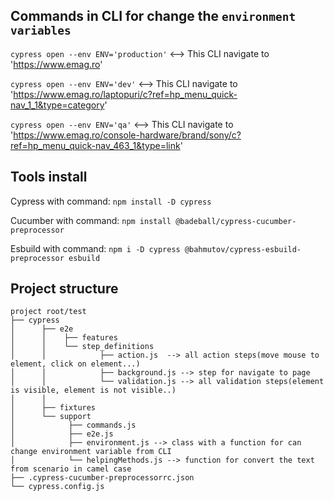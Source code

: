 
## Commands in CLI for change the `environment variables`
`cypress open --env ENV='production'` <--> This CLI navigate to 'https://www.emag.ro'

`cypress open --env ENV='dev'` <--> This CLI navigate to 'https://www.emag.ro/laptopuri/c?ref=hp_menu_quick-nav_1_1&type=category'

`cypress open --env ENV='qa'` <--> This CLI navigate to 'https://www.emag.ro/console-hardware/brand/sony/c?ref=hp_menu_quick-nav_463_1&type=link'


## Tools install
Cypress with command: `npm install -D cypress`

Cucumber with command: `npm install @badeball/cypress-cucumber-preprocessor`

Esbuild with command: `npm i -D cypress @bahmutov/cypress-esbuild-preprocessor esbuild`


## Project structure
```
project root/test
├── cypress
│      ├── e2e
│      │    ├── features
│      │    └── step_definitions
│      │            ├── action.js  --> all action steps(move mouse to element, click on element...)
│      │            ├── background.js --> step for navigate to page
│      │            └── validation.js --> all validation steps(element is visible, element is not visible..)
│      │ 
│      ├── fixtures
│      └── support
│            ├── commands.js
│            ├── e2e.js
│            ├── environment.js --> class with a function for can change environment variable from CLI
│            └── helpingMethods.js --> function for convert the text from scenario in camel case
├── .cypress-cucumber-preprocessorrc.json
└── cypress.config.js
```
